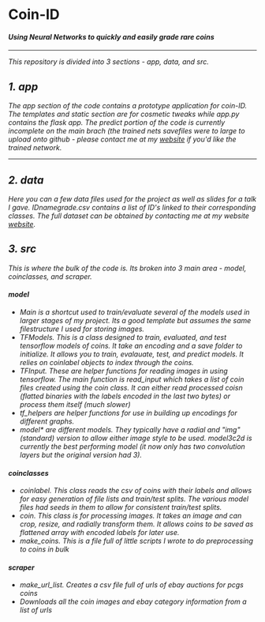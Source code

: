 # Coin-ID
#### <i> Using Neural Networks to quickly and easily grade rare coins
___

This repository is divided into 3 sections - app, data, and src.  

## 1. app
The app section of the code contains a prototype application for coin-ID. The templates and static section are for cosmetic tweaks while app.py contains the flask app. The predict portion of the code is currently incomplete on the main brach (the trained nets savefiles were to large to upload onto github - please contact me at my [website](mattschiffman.com) if you'd like the trained network.

___

## 2. data
Here you can a few data files used for the project as well as slides for a talk I gave. IDnamegrade.csv contains a list of ID's linked to their corresponding classes. The full dataset can be obtained by contacting me at my website [website](mattschiffman.com).

## 3. src
This is where the bulk of the code is. Its broken into 3 main area - model, coinclasses, and scraper.
#### model
  * Main is a shortcut used to train/evaluate several of the models used in larger stages of my project. Its a good template but assumes the same filestructure I used for storing images.
  * TFModels. This is a class designed to train, evaluated, and test tensorflow models of coins. It take an encoding and a save folder to initialize. It allows you to train, evalauate, test, and predict models. It relies on coinlabel objects to index through the coins.
  * TFInput. These are helper functions for reading images in using tensorflow. The main function is read_input which takes a list of coin files created using the coin class. It can either read processed coisn (flatted binaries with the labels encoded in the last two bytes) or process them itself (much slower)
  * tf_helpers are helper functions for use in building up encodings for different graphs.  
  * model* are different models. They typically have a radial and "img" (standard) version to allow either image style to be used. model3c2d is currently the best performing model (it now only has two convolution layers but the original version had 3).
#### coinclasses
  * coinlabel. This class reads the csv of coins with their labels and allows for easy generation of file lists and train/test splits. The various model files had seeds in them to allow for consistent train/test splits.
  * coin. This class is for processing images. It takes an image and can crop, resize, and radially transform them. It allows coins to be saved as flattened array with encoded labels for later use.
  * make_coins. This is a file full of little scripts I wrote to do preprocessing to coins in bulk

#### scraper
  * make_url_list. Creates a csv file full of urls of ebay auctions for pcgs coins
  * Downloads all the coin images and ebay category information from a list of urls
